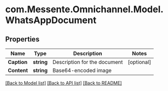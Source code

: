 # com.Messente.Omnichannel.Model.WhatsAppDocument
## Properties

Name | Type | Description | Notes
------------ | ------------- | ------------- | -------------
**Caption** | **string** | Description for the document | [optional] 
**Content** | **string** | Base64-encoded image | 

[[Back to Model list]](../README.md#documentation-for-models) [[Back to API list]](../README.md#documentation-for-api-endpoints) [[Back to README]](../README.md)

